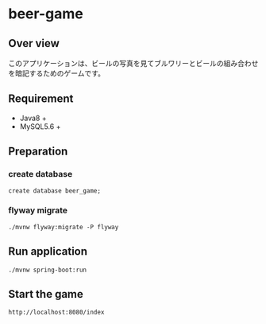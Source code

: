 # beer-game

## Over view
このアプリケーションは、ビールの写真を見てブルワリーとビールの組み合わせを暗記するためのゲームです。

## Requirement
- Java8 +
- MySQL5.6 +

## Preparation
### create database
```
create database beer_game;
```

### flyway migrate
```
./mvnw flyway:migrate -P flyway
```

## Run application
```
./mvnw spring-boot:run
```

## Start the game
```
http://localhost:8080/index
```
